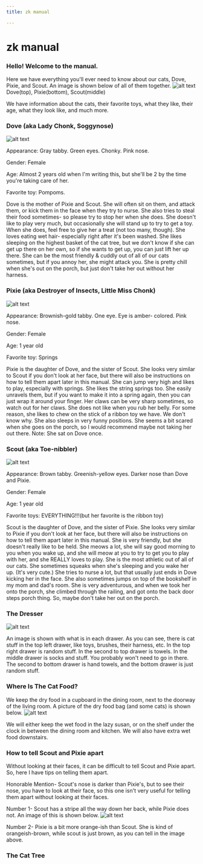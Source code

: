 ```yaml
---
title: zk manual

---
```


# zk manual

### Hello! Welcome to the manual. 

Here we have everything you'll ever need to know about our cats, Dove, Pixie, and Scout. An image is shown below of all of them together.
![alt text](https://files.slack.com/files-pri/T0HTW3H0V-F058SH6778A/img_1811.jpg?pub_secret=c311db9486)
Dove(top), Pixie(bottom), Scout(middle)

We have information about the cats, their favorite toys, what they like, their age, what they look like, and much more.

### Dove (aka Lady Chonk, Soggynose)

![alt text](https://files.slack.com/files-pri/T0HTW3H0V-F058SCUKYGK/img_1935.jpg?pub_secret=2516cdbddc)

Appearance: Gray tabby. Green eyes. Chonky. Pink nose.

Gender: Female

Age: Almost 2 years old when I'm writing this, but she'll be 2 by the time you're taking care of her.

Favorite toy: Pompoms.

Dove is the mother of Pixie and Scout. She will often sit on them, and attack them, or kick them in the face when they try to nurse. She also tries to steal their food sometimes- so please try to stop her when she does. She doesn't like to play very much, but  occasionally she will stand up to try to get a toy. When she does, feel free to give her a treat (not too many, though). She loves eating wet hair- especially right after it's been washed. She likes sleeping on the highest basket of the cat tree, but we don't know if she can get up there on her own, so if she wants to get up, you can just lift her up there. She can be the most friendly & cuddly out of all of our cats sometimes, but if you annoy her, she might attack you. She is pretty chill when she's out on the porch, but just don't take her out without her harness. 


### Pixie (aka Destroyer of Insects, Little Miss Chonk)

![alt text](https://files.slack.com/files-pri/T0HTW3H0V-F059G88S5J4/img_1818.jpg?pub_secret=3fcce60c60)

Appearance: Brownish-gold tabby. One eye. Eye is amber-
colored. Pink nose.

Gender: Female

Age: 1 year old

Favorite toy: Springs

Pixie is the daughter of Dove, and the sister of Scout. She looks very similar to Scout if you don't look at her face, but there will also be instructions on how to tell them apart later in this manual. She can jump very high and likes to play, especially with springs. She likes the string springs too. She easily unravels them, but if you want to make it into a spring again, then you can just wrap it around your finger. Her claws can be very sharp sometimes, so watch out  for her claws. She does not like when you rub her belly. For some reason, she likes to chew on the stick of a ribbon toy we have. We don't know why. She also sleeps in very funny positions. She seems a bit scared when she goes on the porch, so I would recommend maybe not taking her out there.
Note: She sat on Dove once.

### Scout (aka Toe-nibbler)

![alt text](https://files.slack.com/files-pri/T0HTW3H0V-F05956EMATT/img_1824.jpg?pub_secret=2a5bc50f52)

Appearance: Brown tabby. Greenish-yellow eyes. Darker nose than Dove and Pixie.

Gender: Female

Age: 1 year old

Favorite toys: EVERYTHING!!!(but her favorite is the ribbon toy)

Scout is the daughter of Dove, and the sister of Pixie. She looks very similar to Pixie if you don't look at her face, but there will also be instructions on how to tell them apart later in this manual. She is very friendly, but she doesn't really like to be held. She meows a lot, she will say good morning to you when you wake up, and she will meow at you to try to get you to play with her, and she REALLY loves to play. She is the most athletic out of all of our cats. She sometimes squeaks when she's sleeping and you wake her up. (It's very cute.) She tries to nurse a lot, but that usually just ends in Dove kicking her in the face. She also sometimes jumps on top of the bookshelf in my mom and dad's room. She is very adventurous, and when we took her onto the porch, she climbed through the railing, and got onto the back door steps porch thing. So, maybe don't take her out on the porch.


### The Dresser

![alt text](https://files.slack.com/files-pri/T0HTW3H0V-F058C2A2A3Z/img_1942.png?pub_secret=12b333c67d)

An image is shown with what is in each drawer. As you can see, there is cat stuff in the top left drawer, like toys, brushes, their harness, etc. In the top right drawer is random stuff. In the second to top drawer is towels. In the middle drawer is socks and stuff. You probably won't need to go in there. The second to bottom drawer is hand towels, and the bottom drawer is just random stuff.


### Where Is The Cat Food?

We keep the dry food in a cupboard in the dining room, next to the doorway of the living room. A picture of the dry food bag (and some cats) is shown below.
![alt text](https://files.slack.com/files-pri/T0HTW3H0V-F058SEQPFV1/img_1946.jpg?pub_secret=52654befc0)

We will either keep the wet food in the lazy susan, or on the shelf under the clock in between the dining room and kitchen. We will also have extra wet food downstairs.


### How to tell Scout and Pixie apart

Without looking at their faces, it can be difficult to tell Scout and Pixie apart. So, here I have tips on telling them apart.

Honorable Mention- Scout's nose is darker than Pixie's, but to see their nose, you have to look at their face, so this one isn't very useful for telling them apart without looking at their faces.

Number 1- Scout has a stripe all the way down her back, while Pixie does not. An image of this is shown below.
![alt text](https://files.slack.com/files-pri/T0HTW3H0V-F058V3T97A8/img_1953.png?pub_secret=36d1655796)

Number 2- Pixie is a bit more orange-ish than Scout. She is kind of orangeish-brown, while scout is just brown, as you can tell in the image above.


### The Cat Tree





